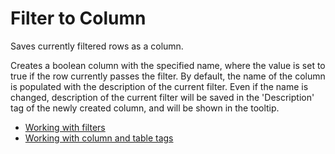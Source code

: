 <!-- TITLE: Filter to Column -->
<!-- SUBTITLE: -->

# Filter to Column

Saves currently filtered rows as a column.

Creates a boolean column with the specified name, where the value is set to true if the row
currently passes the filter. By default, the name of the column is populated with the description of
the current filter. Even if the name is changed, description of the current filter will be saved in
the 'Description' tag of the newly created column, and will be shown in the tooltip.

  * [Working with filters](../viewers/filters.md)
  * [Working with column and table tags](../viewers/column-selectors.md)
